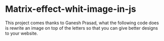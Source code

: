 # Matrix-effect-whit-image-in-js
This project comes thanks to Ganesh Prasad, what the following code does is rewrite an image on top of the letters so that you can give better designs to your website.
